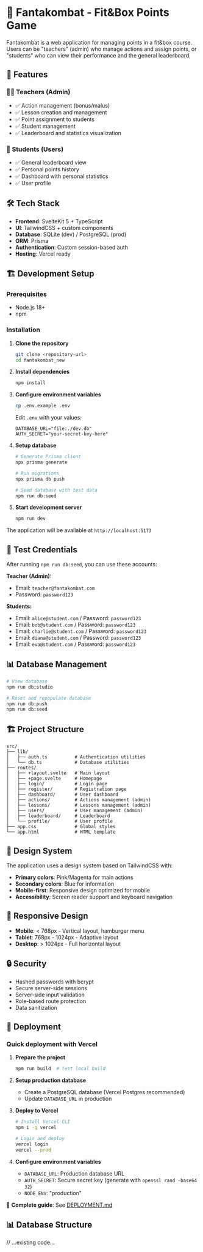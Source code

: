 # 🥊 Fantakombat - Fit&Box Points Game

Fantakombat is a web application for managing points in a fit&box course. Users can be "teachers" (admin) who manage actions and assign points, or "students" who can view their performance and the general leaderboard.

## 🚀 Features

### 👨‍🏫 Teachers (Admin)
- ✅ Action management (bonus/malus)
- ✅ Lesson creation and management
- ✅ Point assignment to students
- ✅ Student management
- ✅ Leaderboard and statistics visualization

### 🥊 Students (Users)
- ✅ General leaderboard view
- ✅ Personal points history
- ✅ Dashboard with personal statistics
- ✅ User profile

## 🛠️ Tech Stack

- **Frontend**: SvelteKit 5 + TypeScript
- **UI**: TailwindCSS + custom components
- **Database**: SQLite (dev) / PostgreSQL (prod)
- **ORM**: Prisma
- **Authentication**: Custom session-based auth
- **Hosting**: Vercel ready

## 🏗️ Development Setup

### Prerequisites
- Node.js 18+
- npm

### Installation

1. **Clone the repository**
   ```bash
   git clone <repository-url>
   cd fantakombat_new
   ```

2. **Install dependencies**
   ```bash
   npm install
   ```

3. **Configure environment variables**
   ```bash
   cp .env.example .env
   ```
   
   Edit `.env` with your values:
   ```env
   DATABASE_URL="file:./dev.db"
   AUTH_SECRET="your-secret-key-here"
   ```

4. **Setup database**
   ```bash
   # Generate Prisma client
   npx prisma generate
   
   # Run migrations
   npx prisma db push
   
   # Seed database with test data
   npm run db:seed
   ```

5. **Start development server**
   ```bash
   npm run dev
   ```

The application will be available at `http://localhost:5173`

## 🔐 Test Credentials

After running `npm run db:seed`, you can use these accounts:

**Teacher (Admin):**
- Email: `teacher@fantakombat.com`
- Password: `password123`

**Students:**
- Email: `alice@student.com` / Password: `password123`
- Email: `bob@student.com` / Password: `password123`
- Email: `charlie@student.com` / Password: `password123`
- Email: `diana@student.com` / Password: `password123`
- Email: `eva@student.com` / Password: `password123`

## 📊 Database Management

```bash
# View database
npm run db:studio

# Reset and repopulate database
npm run db:push
npm run db:seed
```

## 🏗️ Project Structure

```
src/
├── lib/
│   ├── auth.ts          # Authentication utilities
│   └── db.ts            # Database utilities
├── routes/
│   ├── +layout.svelte   # Main layout
│   ├── +page.svelte     # Homepage
│   ├── login/           # Login page
│   ├── register/        # Registration page
│   ├── dashboard/       # User dashboard
│   ├── actions/         # Actions management (admin)
│   ├── lessons/         # Lessons management (admin)
│   ├── users/           # User management (admin)
│   ├── leaderboard/     # Leaderboard
│   └── profile/         # User profile
├── app.css              # Global styles
└── app.html             # HTML template
```

## 🎨 Design System

The application uses a design system based on TailwindCSS with:
- **Primary colors**: Pink/Magenta for main actions
- **Secondary colors**: Blue for information
- **Mobile-first**: Responsive design optimized for mobile
- **Accessibility**: Screen reader support and keyboard navigation

## 📱 Responsive Design

- **Mobile**: < 768px - Vertical layout, hamburger menu
- **Tablet**: 768px - 1024px - Adaptive layout
- **Desktop**: > 1024px - Full horizontal layout

## 🔒 Security

- Hashed passwords with bcrypt
- Secure server-side sessions
- Server-side input validation
- Role-based route protection
- Data sanitization

## 🚀 Deployment

### Quick deployment with Vercel

1. **Prepare the project**
   ```bash
   npm run build  # Test local build
   ```

2. **Setup production database**
   - Create a PostgreSQL database (Vercel Postgres recommended)
   - Update `DATABASE_URL` in production

3. **Deploy to Vercel**
   ```bash
   # Install Vercel CLI
   npm i -g vercel
   
   # Login and deploy
   vercel login
   vercel --prod
   ```

4. **Configure environment variables**
   - `DATABASE_URL`: Production database URL
   - `AUTH_SECRET`: Secure secret key (generate with `openssl rand -base64 32`)
   - `NODE_ENV`: "production"

📖 **Complete guide**: See [DEPLOYMENT.md](./DEPLOYMENT.md)

## 📊 Database Structure

// ...existing code...
